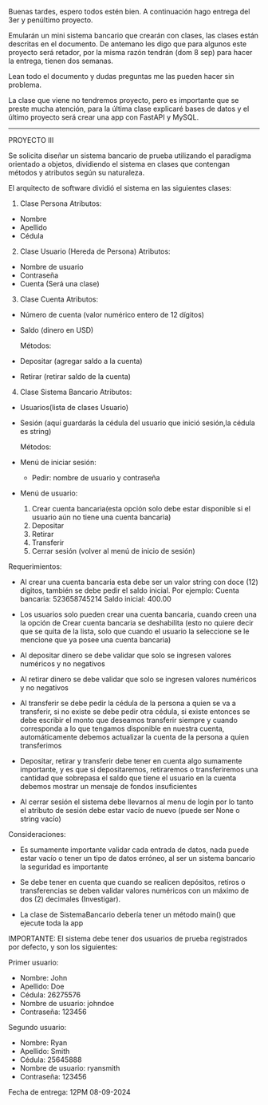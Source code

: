 Buenas tardes, espero todos estén bien.
A continuación hago entrega del 3er y penúltimo proyecto.

Emularán un mini sistema bancario que crearán con clases, las clases están descritas en el documento.
De antemano les digo que para algunos este proyecto será retador, por la misma razón tendrán (dom 8 sep) para hacer la entrega, tienen dos semanas.

Lean todo el documento y dudas preguntas me las pueden hacer sin problema.

La clase que viene no tendremos proyecto, pero es importante que se preste mucha atención, para la última clase explicaré bases de datos y el último proyecto será crear una app con FastAPI y MySQL.

---

PROYECTO III

Se solicita diseñar un sistema bancario de prueba utilizando el paradigma orientado a objetos, dividiendo el sistema en clases que contengan métodos y atributos según su naturaleza.

El arquitecto de software dividió el sistema en las siguientes clases:

1. Clase Persona
   Atributos:

- Nombre
- Apellido
- Cédula

2. Clase Usuario (Hereda de Persona)
   Atributos:

- Nombre de usuario
- Contraseña
- Cuenta (Será una clase)

3. Clase Cuenta
   Atributos:

- Número de cuenta (valor numérico entero de 12 dígitos)
- Saldo (dinero en USD)

  Métodos:

- Depositar (agregar saldo a la cuenta)
- Retirar (retirar saldo de la cuenta)

4. Clase Sistema Bancario
   Atributos:

- Usuarios(lista de clases Usuario)
- Sesión (aquí guardarás la cédula del usuario que inició sesión,la cédula es string)

  Métodos:

- Menú de iniciar sesión:
  - Pedir: nombre de usuario y contraseña
- Menú de usuario:
  1. Crear cuenta bancaria(esta opción solo debe estar disponible si el usuario aún no tiene una cuenta bancaria)
  2. Depositar
  3. Retirar
  4. Transferir
  5. Cerrar sesión (volver al menú de inicio de sesión)

Requerimientos:

- Al crear una cuenta bancaria esta debe ser un valor string con doce (12) dígitos, también se debe pedir el saldo inicial. Por ejemplo:
  Cuenta bancaria: 523658745214
  Saldo inicial: 400.00

- Los usuarios solo pueden crear una cuenta bancaria, cuando creen una la opción de Crear cuenta bancaria se deshabilita (esto no quiere decir que se quita de la lista, solo que cuando el usuario la seleccione se le mencione que ya posee una cuenta bancaria)

- Al depositar dinero se debe validar que solo se ingresen valores
  numéricos y no negativos

- Al retirar dinero se debe validar que solo se ingresen valores numéricos y no negativos

- Al transferir se debe pedir la cédula de la persona a quien se va a transferir, si no existe se debe pedir otra cédula, si existe entonces se debe escribir el monto que deseamos transferir siempre y cuando corresponda a lo que tengamos disponible en nuestra cuenta, automáticamente debemos actualizar la cuenta de la persona a quien transferimos

- Depositar, retirar y transferir debe tener en cuenta algo sumamente importante, y es que si depositaremos, retiraremos o transferiremos una cantidad que sobrepasa el saldo que tiene el usuario en la cuenta debemos mostrar un mensaje de fondos insuficientes

- Al cerrar sesión el sistema debe llevarnos al menu de login por lo tanto el atributo de sesión debe estar vacío de nuevo (puede ser None o string vacío)

Consideraciones:

- Es sumamente importante validar cada entrada de datos, nada puede estar vacío o tener un tipo de datos erróneo, al ser un sistema bancario la seguridad es importante

- Se debe tener en cuenta que cuando se realicen depósitos, retiros o transferencias se deben validar valores numéricos con un máximo de dos (2) decimales (Investigar).

- La clase de SistemaBancario debería tener un método main() que
  ejecute toda la app

IMPORTANTE:
El sistema debe tener dos usuarios de prueba registrados por defecto, y son los siguientes:

Primer usuario:

- Nombre: John
- Apellido: Doe
- Cédula: 26275576
- Nombre de usuario: johndoe
- Contraseña: 123456

Segundo usuario:

- Nombre: Ryan
- Apellido: Smith
- Cédula: 25645888
- Nombre de usuario: ryansmith
- Contraseña: 123456

Fecha de entrega:
12PM 08-09-2024
